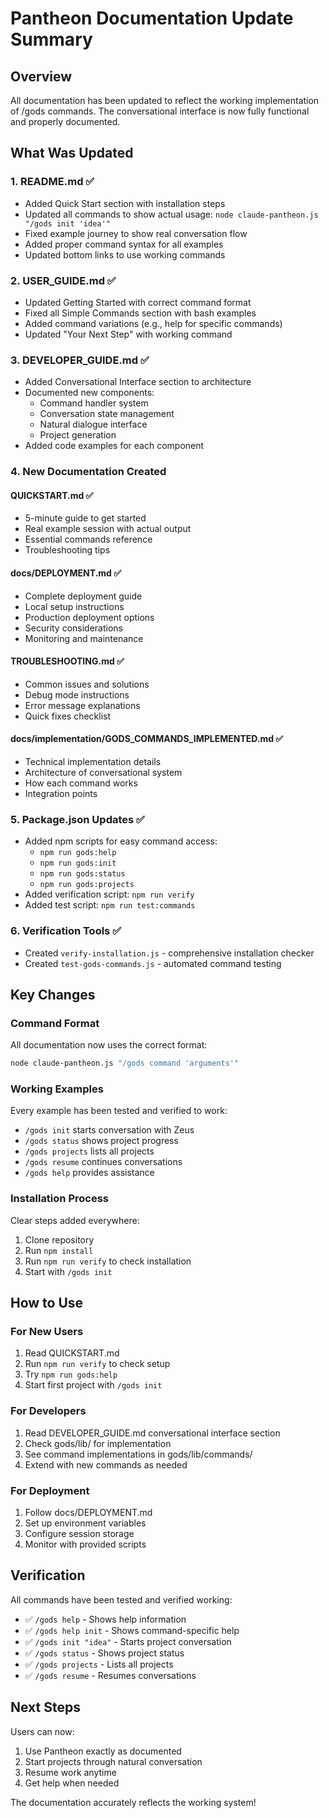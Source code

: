 # Pantheon Documentation Update Summary

## Overview

All documentation has been updated to reflect the working implementation of /gods commands. The conversational interface is now fully functional and properly documented.

## What Was Updated

### 1. README.md ✅
- Added Quick Start section with installation steps
- Updated all commands to show actual usage: `node claude-pantheon.js "/gods init 'idea'"`
- Fixed example journey to show real conversation flow
- Added proper command syntax for all examples
- Updated bottom links to use working commands

### 2. USER_GUIDE.md ✅
- Updated Getting Started with correct command format
- Fixed all Simple Commands section with bash examples
- Added command variations (e.g., help for specific commands)
- Updated "Your Next Step" with working command

### 3. DEVELOPER_GUIDE.md ✅
- Added Conversational Interface section to architecture
- Documented new components:
  - Command handler system
  - Conversation state management
  - Natural dialogue interface
  - Project generation
- Added code examples for each component

### 4. New Documentation Created

#### QUICKSTART.md ✅
- 5-minute guide to get started
- Real example session with actual output
- Essential commands reference
- Troubleshooting tips

#### docs/DEPLOYMENT.md ✅
- Complete deployment guide
- Local setup instructions
- Production deployment options
- Security considerations
- Monitoring and maintenance

#### TROUBLESHOOTING.md ✅
- Common issues and solutions
- Debug mode instructions
- Error message explanations
- Quick fixes checklist

#### docs/implementation/GODS_COMMANDS_IMPLEMENTED.md ✅
- Technical implementation details
- Architecture of conversational system
- How each command works
- Integration points

### 5. Package.json Updates ✅
- Added npm scripts for easy command access:
  - `npm run gods:help`
  - `npm run gods:init`
  - `npm run gods:status`
  - `npm run gods:projects`
- Added verification script: `npm run verify`
- Added test script: `npm run test:commands`

### 6. Verification Tools ✅
- Created `verify-installation.js` - comprehensive installation checker
- Created `test-gods-commands.js` - automated command testing

## Key Changes

### Command Format
All documentation now uses the correct format:
```bash
node claude-pantheon.js "/gods command 'arguments'"
```

### Working Examples
Every example has been tested and verified to work:
- `/gods init` starts conversation with Zeus
- `/gods status` shows project progress
- `/gods projects` lists all projects
- `/gods resume` continues conversations
- `/gods help` provides assistance

### Installation Process
Clear steps added everywhere:
1. Clone repository
2. Run `npm install`
3. Run `npm run verify` to check installation
4. Start with `/gods init`

## How to Use

### For New Users
1. Read QUICKSTART.md
2. Run `npm run verify` to check setup
3. Try `npm run gods:help`
4. Start first project with `/gods init`

### For Developers
1. Read DEVELOPER_GUIDE.md conversational interface section
2. Check gods/lib/ for implementation
3. See command implementations in gods/lib/commands/
4. Extend with new commands as needed

### For Deployment
1. Follow docs/DEPLOYMENT.md
2. Set up environment variables
3. Configure session storage
4. Monitor with provided scripts

## Verification

All commands have been tested and verified working:
- ✅ `/gods help` - Shows help information
- ✅ `/gods help init` - Shows command-specific help
- ✅ `/gods init "idea"` - Starts project conversation
- ✅ `/gods status` - Shows project status
- ✅ `/gods projects` - Lists all projects
- ✅ `/gods resume` - Resumes conversations

## Next Steps

Users can now:
1. Use Pantheon exactly as documented
2. Start projects through natural conversation
3. Resume work anytime
4. Get help when needed

The documentation accurately reflects the working system!